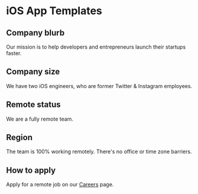 # iOS App Templates

## Company blurb

Our mission is to help developers and entrepreneurs launch their startups faster.

## Company size

We have two iOS engineers, who are former Twitter & Instagram employees.

## Remote status

We are a fully remote team.

## Region

The team is 100% working remotely. There's no office or time zone barriers.

## How to apply

Apply for a remote job on our [Careers](https://www.iosapptemplates.com/ios-developers-jobs-remote) page.
